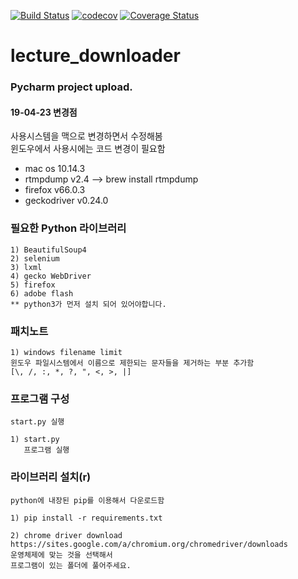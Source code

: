 [![Build Status](https://travis-ci.org/giraffeb/lecture_downloader.svg?branch=master)](https://travis-ci.org/giraffeb/lecture_downloader)
[![codecov](https://codecov.io/gh/giraffeb/lecture_downloader/branch/master/graph/badge.svg)](https://codecov.io/gh/giraffeb/lecture_downloader)
[![Coverage Status](https://coveralls.io/repos/github/giraffeb/lecture_downloader/badge.svg?branch=master)](https://coveralls.io/github/giraffeb/lecture_downloader?branch=master)


# lecture_downloader

### Pycharm project upload.<br>

#### 19-04-23 변경점
사용시스템을 맥으로 변경하면서 수정해봄<br>
윈도우에서 사용시에는 코드 변경이 필요함<br>
* mac os 10.14.3
* rtmpdump v2.4 --> brew install rtmpdump
* firefox v66.0.3
* geckodriver v0.24.0

### 필요한 Python 라이브러리
    1) BeautifulSoup4
    2) selenium
    3) lxml
    4) gecko WebDriver
    5) firefox
    6) adobe flash
    ** python3가 먼저 설치 되어 있어야합니다.

### 패치노트

    1) windows filename limit
    윈도우 파일시스템에서 이름으로 제한되는 문자들을 제거하는 부분 추가함
    [\, /, :, *, ?, ", <, >, |]



### 프로그램 구성
    start.py 실행

    1) start.py
       프로그램 실행


### 라이브러리 설치(r)
    python에 내장된 pip를 이용해서 다운로드함

    1) pip install -r requirements.txt
    
    2) chrome driver download
    https://sites.google.com/a/chromium.org/chromedriver/downloads
    운영체제에 맞는 것을 선택해서
    프로그램이 있는 폴더에 풀어주세요.
